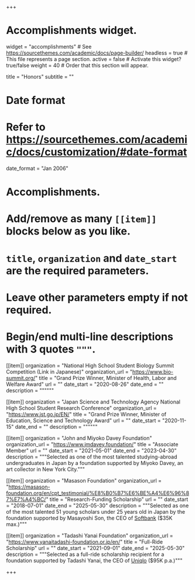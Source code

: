 +++
# Accomplishments widget.
widget = "accomplishments"  # See https://sourcethemes.com/academic/docs/page-builder/
headless = true  # This file represents a page section.
active = false  # Activate this widget? true/false
weight = 40  # Order that this section will appear.

title = "Honors"
subtitle = ""

# Date format
#   Refer to https://sourcethemes.com/academic/docs/customization/#date-format
date_format = "Jan 2006"

# Accomplishments.
#   Add/remove as many `[[item]]` blocks below as you like.
#   `title`, `organization` and `date_start` are the required parameters.
#   Leave other parameters empty if not required.
#   Begin/end multi-line descriptions with 3 quotes `"""`.

[[item]]
  organization = "National High School Student Biology Summit Competition (Link in Japanese)"
  organization_url = "https://www.bio-summit.org/"
  title = "Grand Prize Winner, Minister of Health, Labor and Welfare Award"
  url = ""
  date_start = "2020-08-26"
  date_end = ""
  description = """"""

[[item]]
  organization = "Japan Science and Technology Agency National High School Student Research Conference"
  organization_url = "https://www.jst.go.jp/EN/"
  title = "Grand Prize Winner, Minister of Education, Science and Technology Award"
  url = ""
  date_start = "2020-11-15"
  date_end = ""
  description = """"""
  
[[item]]
  organization = "John and Miyoko Davey Foundation"
  organization_url = "https://www.jmdavey.foundation/"
  title = "Associate Member"
  url = ""
  date_start = "2021-05-01"
  date_end = "2023-04-30"
  description = """Selected as one of the most talented studying-abroad undergraduates in Japan by a foundation supported by Miyoko Davey, an art collector in New York City."""

[[item]]
  organization = "Masason Foundation"
  organization_url = "https://masason-foundation.org/en/cpt_testimonial/%E8%B0%B7%E6%BE%A4%E6%96%87%E7%A4%BC/"
  title = "Research-Funding Scholarship"
  url = ""
  date_start = "2018-07-01"
  date_end = "2025-05-30"
  description = """Selected as one of the most talented 51 young scholars under 25 years old in Japan by the foundation supported by Masayoshi Son, the CEO of <a href="https://www.softbank.jp/en/"> Softbank</a> ($35K max.)"""

[[item]]
  organization = "Tadashi Yanai Foundation"
  organization_url = "https://www.yanaitadashi-foundation.or.jp/en/"
  title = "Full-Ride Scholarship"
  url = ""
  date_start = "2021-09-01"
  date_end = "2025-05-30"
  description = """Selected as a full-ride scholarship recipient for a foundation supported by Tadashi Yanai, the CEO of <a href="https://www.uniqlo.com/us/en/"> Uniqlo</a> ($95K p.a.)"""

+++
